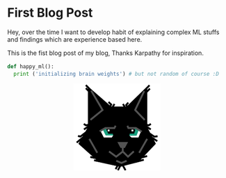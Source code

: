 # First Blog Post

Hey, over the time I want to develop habit of explaining complex ML stuffs and findings which are experience based here.

This is the fist blog post of my blog, Thanks Karpathy for inspiration.

```python
def happy_ml():
  print ('initializing brain weights') # but not random of course :D
```

<center>
  <img src="/assets/cat.png" width="200" height="200" alt="">
</center>
